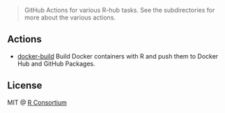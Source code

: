 
> GitHub Actions for various R-hub tasks. See the subdirectories for more
> about the various actions.

## Actions

* [docker-build](docker-build) Build Docker containers with R and push
  them to Docker Hub and GitHub Packages.

## License

MIT @ [R Consortium](https://www.r-consortium.org/)
